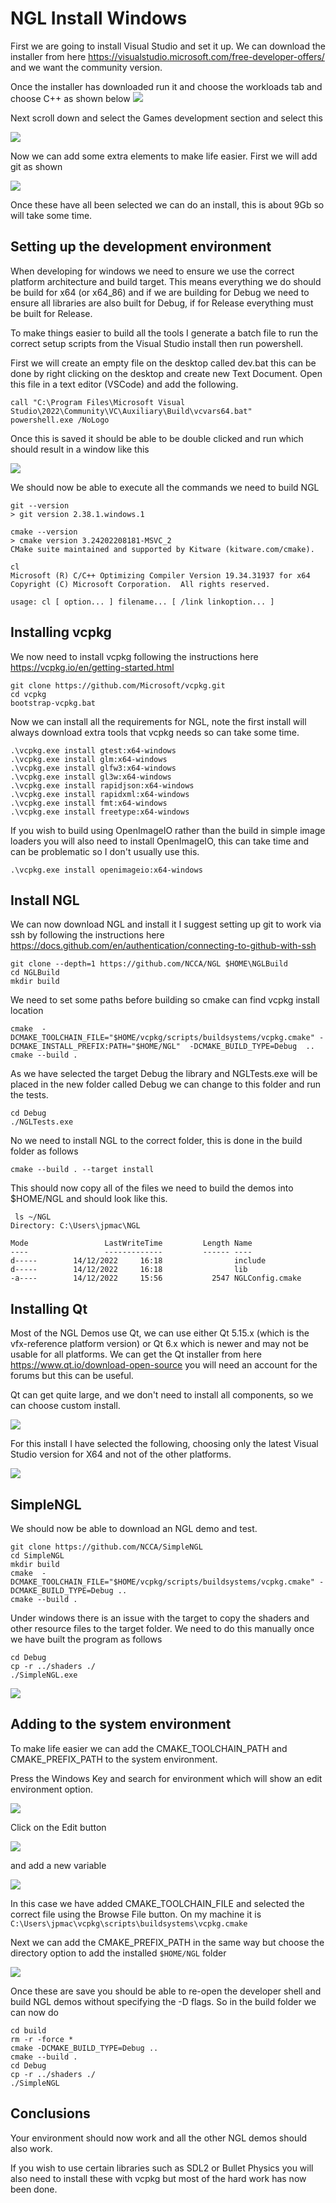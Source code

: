 
# NGL Install Windows

First we are going to install Visual Studio and set it up. We can download the installer from here https://visualstudio.microsoft.com/free-developer-offers/ and we want the community version.

Once the installer has downloaded run it and choose the workloads tab and choose C++ as shown below
![](images/VSCodePt1.png)

Next scroll down and select the Games development section and select this 

![](images/VSCodePt2.png) 

Now we can add some extra elements to make life easier. First we will add git as shown

![](images/VSCodePt3.png)

Once these have all been selected we can do an install, this is about 9Gb so will take some time.

## Setting up the development environment

When developing for windows we need to ensure we use the correct platform architecture and build target. This means everything we do should be build for x64 (or x64_86) and if we are building for Debug we need to ensure all libraries are also built for Debug, if for Release everything must be built for Release. 

To make things easier to build all the tools I generate a batch file to run the correct setup scripts from the Visual Studio install then run powershell.

First we will create an empty file on the desktop called dev.bat this can be done by right clicking on the desktop and create new Text Document. Open this file in a text editor (VSCode) and add the following.

```
call "C:\Program Files\Microsoft Visual Studio\2022\Community\VC\Auxiliary\Build\vcvars64.bat"
powershell.exe /NoLogo
```

Once this is saved it should be able to be double clicked and run which should result in a window like this

![](images/VSCodePt4.png)

We should now be able to execute all the commands we need to build NGL 

```
git --version
> git version 2.38.1.windows.1  

cmake --version
> cmake version 3.24202208181-MSVC_2
CMake suite maintained and supported by Kitware (kitware.com/cmake).  

cl
Microsoft (R) C/C++ Optimizing Compiler Version 19.34.31937 for x64
Copyright (C) Microsoft Corporation.  All rights reserved.

usage: cl [ option... ] filename... [ /link linkoption... ]  
```

## Installing vcpkg 

We now need to install vcpkg following the instructions here https://vcpkg.io/en/getting-started.html

```
git clone https://github.com/Microsoft/vcpkg.git
cd vcpkg
bootstrap-vcpkg.bat
```

Now we can install all the requirements for NGL, note the first install will always download extra tools that vcpkg needs so can take some time.

```
.\vcpkg.exe install gtest:x64-windows
.\vcpkg.exe install glm:x64-windows
.\vcpkg.exe install glfw3:x64-windows
.\vcpkg.exe install gl3w:x64-windows
.\vcpkg.exe install rapidjson:x64-windows
.\vcpkg.exe install rapidxml:x64-windows
.\vcpkg.exe install fmt:x64-windows
.\vcpkg.exe install freetype:x64-windows
```

If you wish to build using OpenImageIO rather than the build in simple image loaders you will also need to install OpenImageIO, this can take time and can be problematic so I don't usually use this. 

```
.\vcpkg.exe install openimageio:x64-windows
```

## Install NGL

We can now download NGL and install it I suggest setting up git to work via ssh by following the instructions here https://docs.github.com/en/authentication/connecting-to-github-with-ssh 

```
git clone --depth=1 https://github.com/NCCA/NGL $HOME\NGLBuild
cd NGLBuild
mkdir build
```

We need to set some paths before building so cmake can find vcpkg install location

```
cmake  -DCMAKE_TOOLCHAIN_FILE="$HOME/vcpkg/scripts/buildsystems/vcpkg.cmake" -DCMAKE_INSTALL_PREFIX:PATH="$HOME/NGL"  -DCMAKE_BUILD_TYPE=Debug  ..
cmake --build .
```

As we have selected the target Debug the library and NGLTests.exe will be placed in the new folder called Debug we can change to this folder and run the tests.

```
cd Debug
./NGLTests.exe
```

No we need to install NGL to the correct folder, this is done in the build folder as follows

```
cmake --build . --target install
```

This should now copy all of the files we need to build the demos into $HOME/NGL and should look like this.

```
 ls ~/NGL
Directory: C:\Users\jpmac\NGL

Mode                 LastWriteTime         Length Name
----                 -------------         ------ ----
d-----        14/12/2022     16:18                include
d-----        14/12/2022     16:18                lib
-a----        14/12/2022     15:56           2547 NGLConfig.cmake
```

## Installing Qt

Most of the NGL Demos use Qt, we can use either Qt 5.15.x (which is the vfx-reference platform version) or Qt 6.x which is newer and may not be usable for all platforms. We can get the Qt installer from here https://www.qt.io/download-open-source you will need an account for the forums but this can be useful.

Qt can get quite large, and we don't need to install all components, so we can choose custom install.

![](images/Qt1.png)

For this install I have selected the following, choosing only the latest Visual Studio version for X64 and not of the other platforms.

![](images/Qt2.png)

## SimpleNGL

We should now be able to download an NGL demo and test.

```
git clone https://github.com/NCCA/SimpleNGL 
cd SimpleNGL
mkdir build
cmake  -DCMAKE_TOOLCHAIN_FILE="$HOME/vcpkg/scripts/buildsystems/vcpkg.cmake" -DCMAKE_BUILD_TYPE=Debug ..
cmake --build .
```

Under windows there is an issue with the target to copy the shaders and other resource files to the target folder. We need to do this manually once we have built the program as follows

```
cd Debug
cp -r ../shaders ./
./SimpleNGL.exe
```

![](images/simplengl.png)

## Adding to the system environment

To make life easier we can add the CMAKE_TOOLCHAIN_PATH and CMAKE_PREFIX_PATH to the system environment. 

Press the Windows Key and search for environment which will show an edit environment option.

![](images/env1.png)

Click on the Edit button

![](images/env2.png) 

and add a new variable

![](images/env3.png)

In this case we have added CMAKE_TOOLCHAIN_FILE and selected the correct file using the Browse File button. On my machine it is ```C:\Users\jpmac\vcpkg\scripts\buildsystems\vcpkg.cmake```

Next we can add the CMAKE_PREFIX_PATH in the same way but choose the directory option to add the installed ```$HOME/NGL``` folder 

![](images/env4.pngs)

Once these are save you should be able to re-open the developer shell and build NGL demos without specifying the -D flags. So in the build folder we can now do

```
cd build
rm -r -force *
cmake -DCMAKE_BUILD_TYPE=Debug ..
cmake --build .
cd Debug
cp -r ../shaders ./
./SimpleNGL
```

## Conclusions

Your environment should now work and all the other NGL demos should also work.

If you wish to use certain libraries such as SDL2 or Bullet Physics you will also need to install these with vcpkg but most of the hard work has now been done.